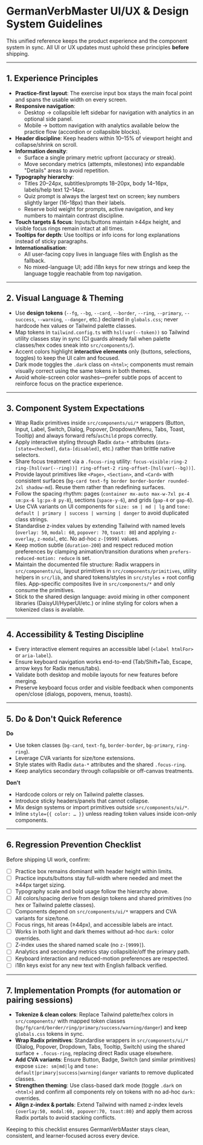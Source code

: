 # GermanVerbMaster UI/UX & Design System Guidelines

This unified reference keeps the product experience and the component system in sync. All UI or UX updates must uphold these principles **before** shipping.

---

## 1. Experience Principles
- **Practice-first layout**: The exercise input box stays the main focal point and spans the usable width on every screen.
- **Responsive navigation**:
  - Desktop → collapsible left sidebar for navigation with analytics in an optional side panel.
  - Mobile → bottom navigation with analytics available below the practice flow (accordion or collapsible blocks).
- **Header discipline**: Keep headers within 10–15% of viewport height and collapse/shrink on scroll.
- **Information density**:
  - Surface a single primary metric upfront (accuracy *or* streak).
  - Move secondary metrics (attempts, milestones) into expandable "Details" areas to avoid repetition.
- **Typography hierarchy**:
  - Titles 20–24px, subtitles/prompts 18–20px, body 14–16px, labels/help text 12–14px.
  - Quiz prompt is always the largest text on screen; key numbers slightly larger (16–18px) than their labels.
  - Reserve bold weight for prompts, active navigation, and key numbers to maintain contrast discipline.
- **Touch targets & focus**: Inputs/buttons maintain ≥44px height, and visible focus rings remain intact at all times.
- **Tooltips for depth**: Use tooltips or info icons for long explanations instead of sticky paragraphs.
- **Internationalisation**:
  - All user-facing copy lives in language files with English as the fallback.
  - No mixed-language UI; add i18n keys for new strings and keep the language toggle reachable from top navigation.

---

## 2. Visual Language & Theming
- Use **design tokens** (`--fg`, `--bg`, `--card`, `--border`, `--ring`, `--primary`, `--success`, `--warning`, `--danger`, etc.) declared in `globals.css`; never hardcode hex values or Tailwind palette classes.
- Map tokens in `tailwind.config.ts` with `hsl(var(--token))` so Tailwind utility classes stay in sync (CI guards already fail when palette classes/hex codes sneak into `src/components/`).
- Accent colors highlight **interactive elements** only (buttons, selections, toggles) to keep the UI calm and focused.
- Dark mode toggles the `.dark` class on `<html>`; components must remain visually correct using the same tokens in both themes.
- Avoid whole-screen color washes—prefer subtle pops of accent to reinforce focus on the practice experience.

---

## 3. Component System Expectations
- Wrap Radix primitives inside `src/components/ui/*` wrappers (Button, Input, Label, Switch, Dialog, Popover, Dropdown/Menu, Tabs, Toast, Tooltip) and always forward refs/`asChild` props correctly.
- Apply interactive styling through Radix `data-*` attributes (`data-[state=checked]`, `data-[disabled]`, etc.) rather than brittle native selectors.
- Share focus treatment via a `.focus-ring` utility: `focus-visible:ring-2 ring-[hsl(var(--ring))] ring-offset-2 ring-offset-[hsl(var(--bg))]`.
- Provide layout primitives like `<Page>`, `<Section>`, and `<Card>` with consistent surfaces (`bg-card text-fg border border-border rounded-2xl shadow-md`). Reuse them rather than redefining surfaces.
- Follow the spacing rhythm: pages (`container mx-auto max-w-7xl px-4 sm:px-6 lg:px-8 py-8`), sections (`space-y-6`), and grids (`gap-4` or `gap-6`).
- Use CVA variants on UI components for `size: sm | md | lg` and `tone: default | primary | success | warning | danger` to avoid duplicated class strings.
- Standardise z-index values by extending Tailwind with named levels (`overlay: 50`, `modal: 60`, `popover: 70`, `toast: 80`) and applying `z-overlay`, `z-modal`, etc. No ad-hoc `z-[9999]` values.
- Keep motion subtle (`duration-200`) and respect reduced motion preferences by clamping animation/transition durations when `prefers-reduced-motion: reduce` is set.
- Maintain the documented file structure: Radix wrappers in `src/components/ui`, layout primitives in `src/components/primitives`, utility helpers in `src/lib`, and shared tokens/styles in `src/styles` + root config files. App-specific composites live in `src/components/*` and only consume the primitives.
- Stick to the shared design language: avoid mixing in other component libraries (DaisyUI/HyperUI/etc.) or inline styling for colors when a tokenized class is available.

---

## 4. Accessibility & Testing Discipline
- Every interactive element requires an accessible label (`<label htmlFor>` or `aria-label`).
- Ensure keyboard navigation works end-to-end (Tab/Shift+Tab, Escape, arrow keys for Radix menus/tabs).
- Validate both desktop and mobile layouts for new features before merging.
- Preserve keyboard focus order and visible feedback when components open/close (dialogs, popovers, menus, toasts).

---

## 5. Do & Don't Quick Reference
**Do**
- Use token classes (`bg-card`, `text-fg`, `border-border`, `bg-primary`, `ring-ring`).
- Leverage CVA variants for size/tone extensions.
- Style states with Radix `data-*` attributes and the shared `.focus-ring`.
- Keep analytics secondary through collapsible or off-canvas treatments.

**Don't**
- Hardcode colors or rely on Tailwind palette classes.
- Introduce sticky headers/panels that cannot collapse.
- Mix design systems or import primitives outside `src/components/ui/*`.
- Inline `style={{ color: … }}` unless reading token values inside icon-only components.

---

## 6. Regression Prevention Checklist
Before shipping UI work, confirm:

- [ ] Practice box remains dominant with header height within limits.
- [ ] Practice inputs/buttons stay full-width where needed and meet the ≥44px target sizing.
- [ ] Typography scale and bold usage follow the hierarchy above.
- [ ] All colors/spacing derive from design tokens and shared primitives (no hex or Tailwind palette classes).
- [ ] Components depend on `src/components/ui/*` wrappers and CVA variants for size/tone.
- [ ] Focus rings, hit areas (≥44px), and accessible labels are intact.
- [ ] Works in both light and dark themes without ad-hoc `dark:` color overrides.
- [ ] Z-index uses the shared named scale (no `z-[9999]`).
- [ ] Analytics and secondary metrics stay collapsible/off the primary path.
- [ ] Keyboard interaction and reduced-motion preferences are respected.
- [ ] i18n keys exist for any new text with English fallback verified.

---

## 7. Implementation Prompts (for automation or pairing sessions)
- **Tokenize & clean colors**: Replace Tailwind palette/hex colors in `src/components/` with mapped token classes (`bg/fg/card/border/ring/primary/success/warning/danger`) and keep `globals.css` tokens in sync.
- **Wrap Radix primitives**: Standardise wrappers in `src/components/ui/*` (Dialog, Popover, Dropdown, Tabs, Tooltip, Switch) using the shared surface + `.focus-ring`, replacing direct Radix usage elsewhere.
- **Add CVA variants**: Ensure Button, Badge, Switch (and similar primitives) expose `size: sm|md|lg` and `tone: default|primary|success|warning|danger` variants to remove duplicated classes.
- **Strengthen theming**: Use class-based dark mode (toggle `.dark` on `<html>`) and confirm all components rely on tokens with no ad-hoc `dark:` overrides.
- **Align z-index & portals**: Extend Tailwind with named z-index levels `{overlay:50, modal:60, popover:70, toast:80}` and apply them across Radix portals to avoid stacking conflicts.

Keeping to this checklist ensures GermanVerbMaster stays clean, consistent, and learner-focused across every device.
